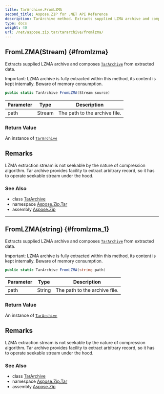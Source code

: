 ```yaml
---
title: TarArchive.FromLZMA
second_title: Aspose.ZIP for .NET API Reference
description: TarArchive method. Extracts supplied LZMA archive and composes TarArchive from extracted data
type: docs
weight: 40
url: /net/aspose.zip.tar/tararchive/fromlzma/
---
```

## FromLZMA(Stream) {#fromlzma}

Extracts supplied LZMA archive and composes [`TarArchive`](../) from extracted data.

Important: LZMA archive is fully extracted within this method, its content is kept internally. Beware of memory consumption.

```csharp
public static TarArchive FromLZMA(Stream source)
```

| Parameter | Type | Description |
| --- | --- | --- |
| path | Stream | The path to the archive file. |

### Return Value

An instance of [`TarArchive`](../)

## Remarks

LZMA extraction stream is not seekable by the nature of compression algorithm. Tar archive provides facility to extract arbitrary record, so it has to operate seekable stream under the hood.

### See Also

* class [TarArchive](../)
* namespace [Aspose.Zip.Tar](../../tararchive/)
* assembly [Aspose.Zip](../../../)

---

## FromLZMA(string) {#fromlzma_1}

Extracts supplied LZMA archive and composes [`TarArchive`](../) from extracted data.

Important: LZMA archive is fully extracted within this method, its content is kept internally. Beware of memory consumption.

```csharp
public static TarArchive FromLZMA(string path)
```

| Parameter | Type | Description |
| --- | --- | --- |
| path | String | The path to the archive file. |

### Return Value

An instance of [`TarArchive`](../)

## Remarks

LZMA extraction stream is not seekable by the nature of compression algorithm. Tar archive provides facility to extract arbitrary record, so it has to operate seekable stream under the hood.

### See Also

* class [TarArchive](../)
* namespace [Aspose.Zip.Tar](../../tararchive/)
* assembly [Aspose.Zip](../../../)


